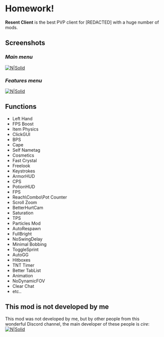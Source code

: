 
# Homework!


**Resent Client** is the best PVP client for [REDACTED] with a huge number of mods.
## Screenshots
### *Main menu*
[![N|Solid](https://gachi.gay/g_fhH)](https://resentcli.vercel.app/)
### *Features menu*
[![N|Solid](https://gachi.gay/9PS3V)](https://resentcli.vercel.app/)
## Functions
* Left Hand
* FPS Boost
* Item Physics
* ClickGUI
* BPS
* Cape
* Self Nametag
* Cosmetics
* Fast Crystal
* Freelook
* Keystrokes
* ArmorHUD
* CPS
* PotionHUD
* FPS
* Reach\Combo\Pot Counter
* Scroll Zoom
* BetterHurtCam
* Saturation
* TPS
* Particles Mod
* AutoRespawn
* FullBright
* NoSwingDelay
* Minimal Bobbing
* ToggleSprint
* AutoGG
* Hitboxes
* TNT Timer
* Better TabList
* Animation
* NoDynamicFOV
* Clear Chat
* etc..
## This mod is not developed by me
This mod was not developed by me, but by other people from this wonderful Discord channel, the main developer of these people is *cire*:
[![N|Solid](https://th.bing.com/th/id/R.6d671e9edef9d7c1c44c8fac80906325?rik=T%2bXVzFBqcwhl2A&riu=http%3a%2f%2fbeeimg.com%2fimages%2fq17104504183.png&ehk=tHlLhfC6GXd3%2b64CQMt7z%2bjbjjnsWlzXtVWUAuUHz%2fA%3d&risl=&pid=ImgRaw&r=0)](https://discord.gg/hMgfbCwF8Y)
